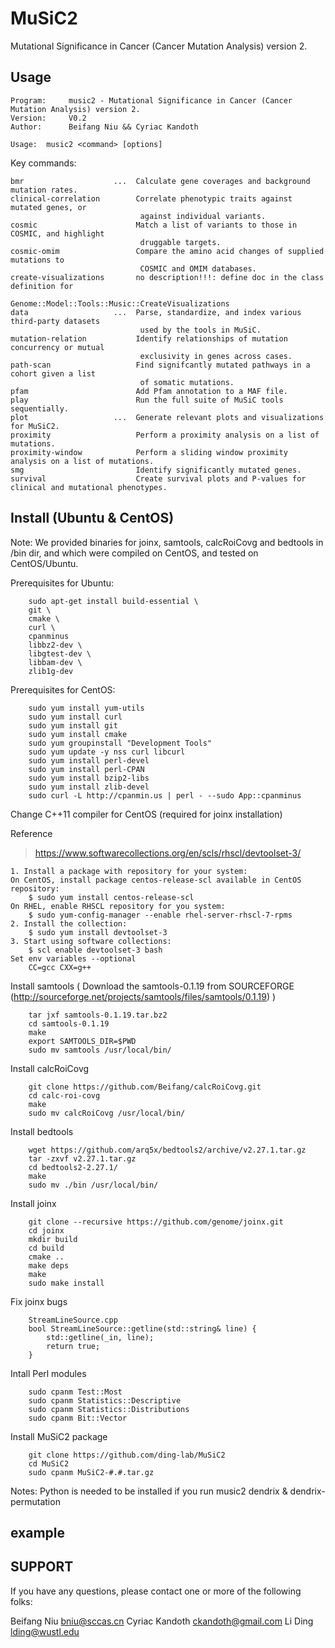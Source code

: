 MuSiC2
===========
Mutational Significance in Cancer (Cancer Mutation Analysis) version 2.

Usage
-----

    Program:     music2 - Mutational Significance in Cancer (Cancer Mutation Analysis) version 2.
    Version:     V0.2
    Author:      Beifang Niu && Cyriac Kandoth

    Usage:  music2 <command> [options]

Key commands:

    bmr                    ...  Calculate gene coverages and background mutation rates.
    clinical-correlation        Correlate phenotypic traits against mutated genes, or       
                                 against individual variants.
    cosmic                      Match a list of variants to those in COSMIC, and highlight  
                                 druggable targets.
    cosmic-omim                 Compare the amino acid changes of supplied mutations to
                                 COSMIC and OMIM databases.
    create-visualizations       no description!!!: define doc in the class definition for
                                 Genome::Model::Tools::Music::CreateVisualizations
    data                   ...  Parse, standardize, and index various third-party datasets  
                                 used by the tools in MuSiC.
    mutation-relation           Identify relationships of mutation concurrency or mutual    
                                 exclusivity in genes across cases.
    path-scan                   Find signifcantly mutated pathways in a cohort given a list 
                                 of somatic mutations.
    pfam                        Add Pfam annotation to a MAF file.
    play                        Run the full suite of MuSiC tools sequentially.
    plot                   ...  Generate relevant plots and visualizations for MuSiC2.
    proximity                   Perform a proximity analysis on a list of mutations.
    proximity-window            Perform a sliding window proximity analysis on a list of mutations.
    smg                         Identify significantly mutated genes.
    survival                    Create survival plots and P-values for clinical and mutational phenotypes.      


Install (Ubuntu & CentOS)
-------
Note: We provided binaries for joinx, samtools, calcRoiCovg and bedtools in /bin dir, and which were compiled on CentOS, and tested on CentOS/Ubuntu.

Prerequisites for Ubuntu:

        sudo apt-get install build-essential \
        git \
        cmake \
        curl \
        cpanminus
        libbz2-dev \
        libgtest-dev \
        libbam-dev \
        zlib1g-dev 

Prerequisites for CentOS:

        sudo yum install yum-utils
        sudo yum install curl
        sudo yum install git
        sudo yum install cmake
        sudo yum groupinstall "Development Tools"
        sudo yum update -y nss curl libcurl
        sudo yum install perl-devel
        sudo yum install perl-CPAN
        sudo yum install bzip2-libs
        sudo yum install zlib-devel
        sudo curl -L http://cpanmin.us | perl - --sudo App::cpanminus


Change C++11 compiler for CentOS (required for joinx installation)

   Reference 
> https://www.softwarecollections.org/en/scls/rhscl/devtoolset-3/ 

    1. Install a package with repository for your system:
    On CentOS, install package centos-release-scl available in CentOS repository:
        $ sudo yum install centos-release-scl
    On RHEL, enable RHSCL repository for you system:
        $ sudo yum-config-manager --enable rhel-server-rhscl-7-rpms
    2. Install the collection:
        $ sudo yum install devtoolset-3
    3. Start using software collections:
        $ scl enable devtoolset-3 bash
    Set env variables --optional
        CC=gcc CXX=g++ 

Install samtools ( Download the samtools-0.1.19 from SOURCEFORGE (http://sourceforge.net/projects/samtools/files/samtools/0.1.19) )

        tar jxf samtools-0.1.19.tar.bz2
        cd samtools-0.1.19
        make
        export SAMTOOLS_DIR=$PWD
        sudo mv samtools /usr/local/bin/

Install calcRoiCovg 

        git clone https://github.com/Beifang/calcRoiCovg.git
        cd calc-roi-covg
        make
        sudo mv calcRoiCovg /usr/local/bin/

Install bedtools 

        wget https://github.com/arq5x/bedtools2/archive/v2.27.1.tar.gz
        tar -zxvf v2.27.1.tar.gz
        cd bedtools2-2.27.1/
        make
        sudo mv ./bin /usr/local/bin/

Install joinx 

        git clone --recursive https://github.com/genome/joinx.git
        cd joinx
        mkdir build
        cd build
        cmake ..
        make deps
        make
        sudo make install

Fix joinx bugs

        StreamLineSource.cpp
        bool StreamLineSource::getline(std::string& line) {
            std::getline(_in, line);
            return true;
        }

Intall Perl modules

        sudo cpanm Test::Most 
        sudo cpanm Statistics::Descriptive
        sudo cpanm Statistics::Distributions
        sudo cpanm Bit::Vector

Install MuSiC2 package
        
        git clone https://github.com/ding-lab/MuSiC2
        cd MuSiC2
        sudo cpanm MuSiC2-#.#.tar.gz

Notes: Python is needed to be installed if you run music2 dendrix & dendrix-permutation 


example
-------



SUPPORT
-------

If you have any questions, please contact one or more of the following folks:

Beifang Niu <bniu@sccas.cn>
Cyriac Kandoth <ckandoth@gmail.com>
Li Ding <lding@wustl.edu>

